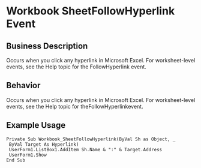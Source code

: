 # Workbook SheetFollowHyperlink Event

## Business Description
Occurs when you click any hyperlink in Microsoft Excel. For worksheet-level events, see the Help topic for the FollowHyperlink event.

## Behavior
Occurs when you click any hyperlink in Microsoft Excel. For worksheet-level events, see the Help topic for theFollowHyperlinkevent.

## Example Usage
```vba
Private Sub Workbook_SheetFollowHyperlink(ByVal Sh as Object, _ 
 ByVal Target As Hyperlink) 
 UserForm1.ListBox1.AddItem Sh.Name & ":" & Target.Address 
 UserForm1.Show 
End Sub
```